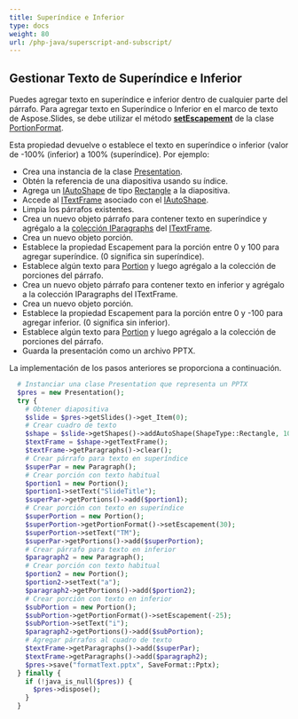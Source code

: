 ```yaml
---
title: Superíndice e Inferior
type: docs
weight: 80
url: /php-java/superscript-and-subscript/
---
```


## **Gestionar Texto de Superíndice e Inferior**
Puedes agregar texto en superíndice e inferior dentro de cualquier parte del párrafo. Para agregar texto en Superíndice o Inferior en el marco de texto de Aspose.Slides, se debe utilizar el método [**setEscapement**](https://reference.aspose.com/slides/php-java/aspose.slides/IBasePortionFormat#setEscapement-float-) de la clase [PortionFormat](https://reference.aspose.com/slides/php-java/aspose.slides/PortionFormat).

Esta propiedad devuelve o establece el texto en superíndice o inferior (valor de -100% (inferior) a 100% (superíndice). Por ejemplo:

- Crea una instancia de la clase [Presentation](https://reference.aspose.com/slides/php-java/aspose.slides/Presentation).
- Obtén la referencia de una diapositiva usando su índice.
- Agrega un [IAutoShape](https://reference.aspose.com/slides/php-java/aspose.slides/IAutoShape) de tipo [Rectangle](https://reference.aspose.com/slides/php-java/aspose.slides/ShapeType#Rectangle) a la diapositiva.
- Accede al [ITextFrame](https://reference.aspose.com/slides/php-java/aspose.slides/ITextFrame) asociado con el [IAutoShape](https://reference.aspose.com/slides/php-java/aspose.slides/IAutoShape).
- Limpia los párrafos existentes.
- Crea un nuevo objeto párrafo para contener texto en superíndice y agrégalo a la [colección IParagraphs](https://reference.aspose.com/slides/php-java/aspose.slides/ITextFrame#getParagraphs--) del [ITextFrame](https://reference.aspose.com/slides/php-java/aspose.slides/ITextFrame).
- Crea un nuevo objeto porción.
- Establece la propiedad Escapement para la porción entre 0 y 100 para agregar superíndice. (0 significa sin superíndice).
- Establece algún texto para [Portion](https://reference.aspose.com/slides/php-java/aspose.slides/Portion) y luego agrégalo a la colección de porciones del párrafo.
- Crea un nuevo objeto párrafo para contener texto en inferior y agrégalo a la colección IParagraphs del ITextFrame.
- Crea un nuevo objeto porción.
- Establece la propiedad Escapement para la porción entre 0 y -100 para agregar inferior. (0 significa sin inferior).
- Establece algún texto para [Portion](https://reference.aspose.com/slides/php-java/aspose.slides/Portion) y luego agrégalo a la colección de porciones del párrafo.
- Guarda la presentación como un archivo PPTX.

La implementación de los pasos anteriores se proporciona a continuación.

```php
  # Instanciar una clase Presentation que representa un PPTX
  $pres = new Presentation();
  try {
    # Obtener diapositiva
    $slide = $pres->getSlides()->get_Item(0);
    # Crear cuadro de texto
    $shape = $slide->getShapes()->addAutoShape(ShapeType::Rectangle, 100, 100, 200, 100);
    $textFrame = $shape->getTextFrame();
    $textFrame->getParagraphs()->clear();
    # Crear párrafo para texto en superíndice
    $superPar = new Paragraph();
    # Crear porción con texto habitual
    $portion1 = new Portion();
    $portion1->setText("SlideTitle");
    $superPar->getPortions()->add($portion1);
    # Crear porción con texto en superíndice
    $superPortion = new Portion();
    $superPortion->getPortionFormat()->setEscapement(30);
    $superPortion->setText("TM");
    $superPar->getPortions()->add($superPortion);
    # Crear párrafo para texto en inferior
    $paragraph2 = new Paragraph();
    # Crear porción con texto habitual
    $portion2 = new Portion();
    $portion2->setText("a");
    $paragraph2->getPortions()->add($portion2);
    # Crear porción con texto en inferior
    $subPortion = new Portion();
    $subPortion->getPortionFormat()->setEscapement(-25);
    $subPortion->setText("i");
    $paragraph2->getPortions()->add($subPortion);
    # Agregar párrafos al cuadro de texto
    $textFrame->getParagraphs()->add($superPar);
    $textFrame->getParagraphs()->add($paragraph2);
    $pres->save("formatText.pptx", SaveFormat::Pptx);
  } finally {
    if (!java_is_null($pres)) {
      $pres->dispose();
    }
  }
```